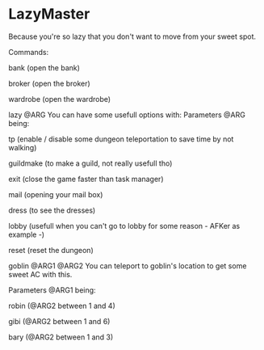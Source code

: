 # LazyMaster
Because you're so lazy that you don't want to move from your sweet spot. 


Commands:

bank (open the bank)

broker (open the broker)

wardrobe (open the wardrobe)


lazy @ARG
You can have some usefull options with:
Parameters @ARG being:

tp (enable / disable some dungeon teleportation to save time by not walking)

guildmake (to make a guild, not really usefull tho)

exit (close the game faster than task manager)

mail (opening your mail box)

dress (to see the dresses)

lobby (usefull when you can't go to lobby for some reason - AFKer as example -)

reset (reset the dungeon)


goblin @ARG1 @ARG2
You can teleport to goblin's location to get some sweet AC with this.

Parameters @ARG1 being:

robin (@ARG2 between 1 and 4)

gibi (@ARG2 between 1 and 6)

bary (@ARG2 between 1 and 3)
